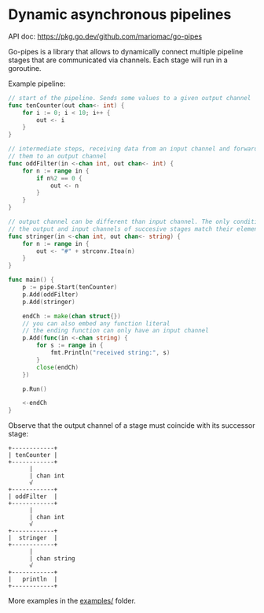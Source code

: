 # Dynamic asynchronous pipelines

API doc: https://pkg.go.dev/github.com/mariomac/go-pipes

Go-pipes is a library that allows to dynamically connect multiple pipeline
stages that are communicated via channels. Each stage will run in a goroutine.

Example pipeline:

```go
// start of the pipeline. Sends some values to a given output channel
func tenCounter(out chan<- int) {
	for i := 0; i < 10; i++ {
		out <- i
	}
}

// intermediate steps, receiving data from an input channel and forwarding
// them to an output channel
func oddFilter(in <-chan int, out chan<- int) {
	for n := range in {
		if n%2 == 0 {
			out <- n
		}
	}
}

// output channel can be different than input channel. The only condition is that
// the output and input channels of succesive stages match their element type
func stringer(in <-chan int, out chan<- string) {
	for n := range in {
		out <- "#" + strconv.Itoa(n)
	}
}

func main() {
	p := pipe.Start(tenCounter)
	p.Add(oddFilter)
	p.Add(stringer)

	endCh := make(chan struct{})
	// you can also embed any function literal
	// the ending function can only have an input channel
	p.Add(func(in <-chan string) {
		for s := range in {
			fmt.Println("received string:", s)
		}
		close(endCh)
	})

	p.Run()

	<-endCh
}
```

Observe that the output channel of a stage must coincide with its successor stage:

```
+------------+
| tenCounter |
+------------+
      | 
      | chan int
      √
+------------+
| oddFilter  |
+------------+
      | 
      | chan int
      √
+------------+
|  stringer  |
+------------+
      | 
      | chan string
      √
+------------+
|   println  |
+------------+
```

More examples in the [examples/](./examples) folder.